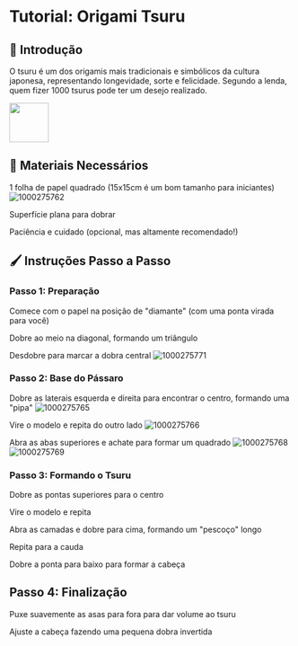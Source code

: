 # Tutorial: Origami Tsuru

## 📜 Introdução
O tsuru é um dos origamis mais tradicionais e simbólicos da cultura japonesa, representando longevidade, sorte e felicidade. Segundo a lenda, quem fizer 1000 tsurus pode ter um desejo realizado.

<img src="![1000275780](https://github.com/user-attachments/assets/5a842dd5-e67b-4f4a-80a6-aad80f46a2ff)" width="70px" height="70px">

## 📝 Materiais Necessários
1 folha de papel quadrado (15x15cm é um bom tamanho para iniciantes)
![1000275762](https://github.com/user-attachments/assets/78ad8ab6-fadc-468c-b737-eb24be0d556b)

Superfície plana para dobrar

Paciência e cuidado (opcional, mas altamente recomendado!)

## 🖌️ Instruções Passo a Passo
### Passo 1: Preparação
Comece com o papel na posição de "diamante" (com uma ponta virada para você)

Dobre ao meio na diagonal, formando um triângulo

Desdobre para marcar a dobra central
![1000275771](https://github.com/user-attachments/assets/4894c9fe-ac32-493b-b6ee-e951ef05a3ac)

### Passo 2: Base do Pássaro
Dobre as laterais esquerda e direita para encontrar o centro, formando uma "pipa"
![1000275765](https://github.com/user-attachments/assets/51046b4b-fb38-45b0-8f9d-12f130bd1f84)

Vire o modelo e repita do outro lado
![1000275766](https://github.com/user-attachments/assets/e23357a7-3c18-4e60-b670-fc2c70aeca2d)

Abra as abas superiores e achate para formar um quadrado
![1000275768](https://github.com/user-attachments/assets/0ad56974-1b57-4223-ae51-3b8b0ae2ef87)
![1000275769](https://github.com/user-attachments/assets/b549d840-84b3-409d-9082-b9213b557f03)

### Passo 3: Formando o Tsuru
Dobre as pontas superiores para o centro

Vire o modelo e repita

Abra as camadas e dobre para cima, formando um "pescoço" longo

Repita para a cauda

Dobre a ponta para baixo para formar a cabeça

## Passo 4: Finalização
Puxe suavemente as asas para fora para dar volume ao tsuru

Ajuste a cabeça fazendo uma pequena dobra invertida
